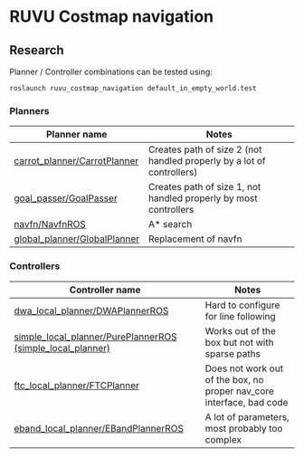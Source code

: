 # RUVU Costmap navigation

## Research

Planner / Controller combinations can be tested using:

````
roslaunch ruvu_costmap_navigation default_in_empty_world.test
````

### Planners

| Planner name | Notes |
|-----------------|-------|
| [carrot_planner/CarrotPlanner](http://wiki.ros.org/carrot_planner) | Creates path of size 2 (not handled properly by a lot of controllers) |
| [goal_passer/GoalPasser](https://github.com/ros-planning/navigation_experimental/tree/hydro-devel/goal_passer) | Creates path of size 1, not handled properly by most controllers |
| [navfn/NavfnROS](http://wiki.ros.org/navfn) | A* search |
| [global_planner/GlobalPlanner](http://wiki.ros.org/global_planner) | Replacement of navfn |

### Controllers

| Controller name | Notes |
|-----------------|-------|
| [dwa_local_planner/DWAPlannerROS](http://wiki.ros.org/dwa_local_planner) | Hard to configure for line following |
| [simple_local_planner/PurePlannerROS (simple_local_planner)](https://github.com/robotics-upo/upo_robot_navigation/tree/master/simple_local_planner) | Works out of the box but not with sparse paths |
| [ftc_local_planner/FTCPlanner](http://wiki.ros.org/asr_ftc_local_planner)| Does not work out of the box, no proper nav_core interface, bad code |
| [eband_local_planner/EBandPlannerROS](http://wiki.ros.org/eband_local_planner) | A lot of parameters, most probably too complex |
